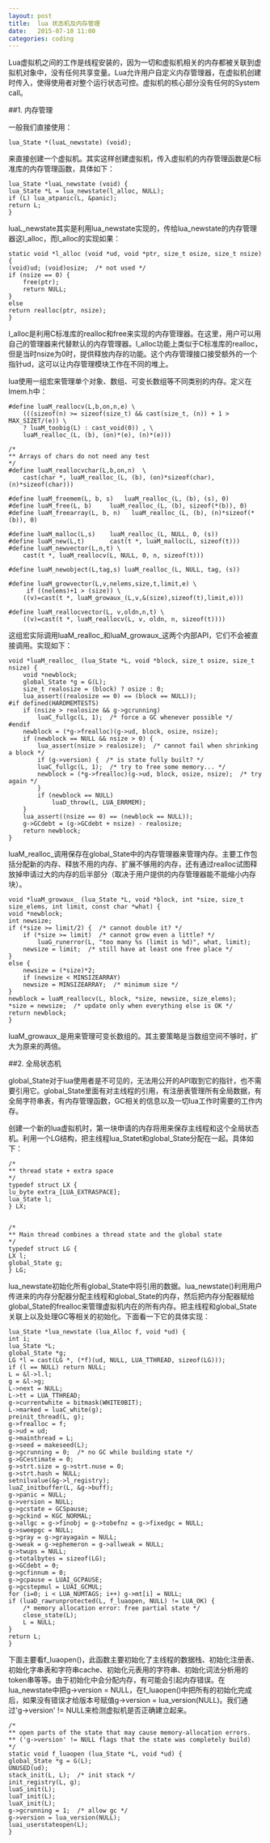 ```yaml
---
layout: post
title:  lua 状态机及内存管理
date:   2015-07-10 11:00
categories: coding
---
```


Lua虚拟机之间的工作是线程安装的，因为一切和虚拟机相关的内存都被关联到虚拟机对象中，没有任何共享变量。Lua允许用户自定义内存管理器，在虚拟机创建时传入，使得使用者对整个运行状态可控。虚拟机的核心部分没有任何的System call。

##1. 内存管理

一般我们直接使用：

	lua_State *(luaL_newstate) (void);

来直接创建一个虚拟机。其实这样创建虚拟机，传入虚拟机的内存管理函数是C标准库的内存管理函数，具体如下：

	lua_State *luaL_newstate (void) {
  	lua_State *L = lua_newstate(l_alloc, NULL);
  	if (L) lua_atpanic(L, &panic);
  	return L;
	}

luaL_newstate其实是利用lua_newstate实现的，传给lua_newstate的内存管理器这l_alloc，而l_alloc的实现如果：

	static void *l_alloc (void *ud, void *ptr, size_t osize, size_t nsize) {
  	(void)ud; (void)osize;  /* not used */
  	if (nsize == 0) {
    	free(ptr);
    	return NULL;
  	}
  	else
    return realloc(ptr, nsize);
	}

l_alloc是利用C标准库的realloc和free来实现的内存管理器。在这里，用户可以用自己的管理器来代替默认的内存管理器。l_alloc功能上类似于C标准库的realloc，但是当时nsize为0时，提供释放内存的功能。这个内存管理接口接受额外的一个指针ud，这可以让内存管理模块工作在不同的堆上。

lua使用一组宏来管理单个对象、数组、可变长数组等不同类别的内存。定义在lmem.h中：

	#define luaM_reallocv(L,b,on,n,e) \
  		(((sizeof(n) >= sizeof(size_t) && cast(size_t, (n)) + 1 > MAX_SIZET/(e)) \
      	? luaM_toobig(L) : cast_void(0)) , \
   		luaM_realloc_(L, (b), (on)*(e), (n)*(e)))

   	/*
	** Arrays of chars do not need any test
	*/
	#define luaM_reallocvchar(L,b,on,n)  \
    	cast(char *, luaM_realloc_(L, (b), (on)*sizeof(char), (n)*sizeof(char)))

	#define luaM_freemem(L, b, s)	luaM_realloc_(L, (b), (s), 0)
	#define luaM_free(L, b)		luaM_realloc_(L, (b), sizeof(*(b)), 0)
	#define luaM_freearray(L, b, n)   luaM_realloc_(L, (b), (n)*sizeof(*(b)), 0)

	#define luaM_malloc(L,s)	luaM_realloc_(L, NULL, 0, (s))
	#define luaM_new(L,t)		cast(t *, luaM_malloc(L, sizeof(t)))
	#define luaM_newvector(L,n,t) \
		cast(t *, luaM_reallocv(L, NULL, 0, n, sizeof(t)))

	#define luaM_newobject(L,tag,s)	luaM_realloc_(L, NULL, tag, (s))

	#define luaM_growvector(L,v,nelems,size,t,limit,e) \
         if ((nelems)+1 > (size)) \
        ((v)=cast(t *, luaM_growaux_(L,v,&(size),sizeof(t),limit,e)))

	#define luaM_reallocvector(L, v,oldn,n,t) \
   		((v)=cast(t *, luaM_reallocv(L, v, oldn, n, sizeof(t))))

这组宏实际调用luaM_realloc_和luaM_growaux_这两个内部API，它们不会被直接调用。实现如下：

	void *luaM_realloc_ (lua_State *L, void *block, size_t osize, size_t nsize) {
  		void *newblock;
  		global_State *g = G(L);
  		size_t realosize = (block) ? osize : 0;
  		lua_assert((realosize == 0) == (block == NULL));
	#if defined(HARDMEMTESTS)
  		if (nsize > realosize && g->gcrunning)
    		luaC_fullgc(L, 1);  /* force a GC whenever possible */
	#endif
  		newblock = (*g->frealloc)(g->ud, block, osize, nsize);
  		if (newblock == NULL && nsize > 0) {
    		lua_assert(nsize > realosize);  /* cannot fail when shrinking a block */
    		if (g->version) {  /* is state fully built? */
      		luaC_fullgc(L, 1);  /* try to free some memory... */
      		newblock = (*g->frealloc)(g->ud, block, osize, nsize);  /* try again */
    		}
    		if (newblock == NULL)
      			luaD_throw(L, LUA_ERRMEM);
  		}
  		lua_assert((nsize == 0) == (newblock == NULL));
  		g->GCdebt = (g->GCdebt + nsize) - realosize;
  		return newblock;
	}

luaM_realloc_调用保存在global_State中的内存管理器来管理内存。主要工作包括分配新的内存、释放不用的内存、扩展不够用的内存，还有通过realloc试图释放掉申请过大的内存的后半部分（取决于用户提供的内存管理器能不能缩小内存块）。

	void *luaM_growaux_ (lua_State *L, void *block, int *size, size_t size_elems, int limit, const char *what) {
  	void *newblock;
  	int newsize;
  	if (*size >= limit/2) {  /* cannot double it? */
    	if (*size >= limit)  /* cannot grow even a little? */
      		luaG_runerror(L, "too many %s (limit is %d)", what, limit);
    	newsize = limit;  /* still have at least one free place */
  	}
  	else {
    	newsize = (*size)*2;
    	if (newsize < MINSIZEARRAY)
      	newsize = MINSIZEARRAY;  /* minimum size */
  	}
  	newblock = luaM_reallocv(L, block, *size, newsize, size_elems);
  	*size = newsize;  /* update only when everything else is OK */
  	return newblock;
	}

luaM_growaux_是用来管理可变长数组的。其主要策略是当数组空间不够时，扩大为原来的两倍。

##2. 全局状态机

global_State对于lua使用者是不可见的，无法用公开的API取到它的指针，也不需要引用它。global_State里面有对主线程的引用，有注册表管理所有全局数据，有全局字符串表，有内存管理函数，GC相关的信息以及一切lua工作时需要的工作内存。

创建一个新的lua虚拟机时，第一块申请的内存将用来保存主线程和这个全局状态机。利用一个LG结构，把主线程lua_Statet和global_State分配在一起。具体如下：

	/*
	** thread state + extra space
	*/
	typedef struct LX {
  	lu_byte extra_[LUA_EXTRASPACE];
  	lua_State l;
	} LX;


	/*
	** Main thread combines a thread state and the global state
	*/
	typedef struct LG {
  	LX l;
  	global_State g;
	} LG;

lua_newstate初始化所有global_State中将引用的数据。lua_newstate()利用用户传进来的内存分配器分配主线程和global_State的内存，然后把内存分配器赋给global_State的frealloc来管理虚拟机内在的所有内存。把主线程和global_State关联上以及处理GC等相关的初始化。下面看一下它的具体实现：

	lua_State *lua_newstate (lua_Alloc f, void *ud) {
  	int i;
  	lua_State *L;
  	global_State *g;
  	LG *l = cast(LG *, (*f)(ud, NULL, LUA_TTHREAD, sizeof(LG)));
  	if (l == NULL) return NULL;
  	L = &l->l.l;
  	g = &l->g;
  	L->next = NULL;
 	L->tt = LUA_TTHREAD;
  	g->currentwhite = bitmask(WHITE0BIT);
  	L->marked = luaC_white(g);
  	preinit_thread(L, g);
  	g->frealloc = f;
  	g->ud = ud;
  	g->mainthread = L;
  	g->seed = makeseed(L);
  	g->gcrunning = 0;  /* no GC while building state */
  	g->GCestimate = 0;
  	g->strt.size = g->strt.nuse = 0;
  	g->strt.hash = NULL;
  	setnilvalue(&g->l_registry);
  	luaZ_initbuffer(L, &g->buff);
  	g->panic = NULL;
  	g->version = NULL;
  	g->gcstate = GCSpause;
  	g->gckind = KGC_NORMAL;
  	g->allgc = g->finobj = g->tobefnz = g->fixedgc = NULL;
  	g->sweepgc = NULL;
  	g->gray = g->grayagain = NULL;
  	g->weak = g->ephemeron = g->allweak = NULL;
  	g->twups = NULL;
  	g->totalbytes = sizeof(LG);
  	g->GCdebt = 0;
  	g->gcfinnum = 0;
  	g->gcpause = LUAI_GCPAUSE;
  	g->gcstepmul = LUAI_GCMUL;
  	for (i=0; i < LUA_NUMTAGS; i++) g->mt[i] = NULL;
  	if (luaD_rawrunprotected(L, f_luaopen, NULL) != LUA_OK) {
    	/* memory allocation error: free partial state */
    	close_state(L);
    	L = NULL;
  	}
  	return L;
	}

下面主要看f_luaopen()，此函数主要初始化了主线程的数据栈、初始化注册表、初始化字串表和字符串cache、初始化元表用的字符串、初始化词法分析用的token串等等。由于初始化中会分配内存，有可能会引起内存错误。在lua_newstate中把g->version = NULL，在f_luaopen()中把所有的初始化完成后，如果没有错误才给版本号赋值g->version = lua_version(NULL)。我们通过'g->version' != NULL来检测虚拟机是否正确建立起来。

	/*
	** open parts of the state that may cause memory-allocation errors.
	** ('g->version' != NULL flags that the state was completely build)
	*/
	static void f_luaopen (lua_State *L, void *ud) {
	global_State *g = G(L);
	UNUSED(ud);
  	stack_init(L, L);  /* init stack */
  	init_registry(L, g);
  	luaS_init(L);
  	luaT_init(L);
  	luaX_init(L);
  	g->gcrunning = 1;  /* allow gc */
  	g->version = lua_version(NULL);
  	luai_userstateopen(L);
	}